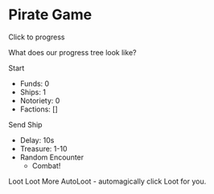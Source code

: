 # Pirate Game

Click to progress

What does our progress tree look like?

Start
- Funds: 0
- Ships: 1
- Notoriety: 0
- Factions: []

Send Ship
- Delay:  10s
- Treasure: 1-10
- Random Encounter
  - Combat!

Loot
Loot More
AutoLoot - automagically click Loot for you.
